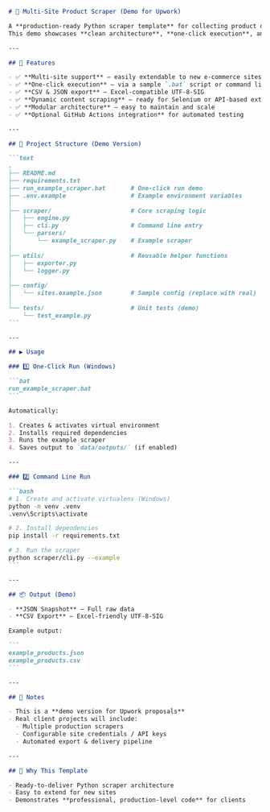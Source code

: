 ````markdown
# 🐾 Multi-Site Product Scraper (Demo for Upwork)

A **production-ready Python scraper template** for collecting product data from multiple websites.  
This demo showcases **clean architecture**, **one-click execution**, and **Excel-friendly exports**, suitable for e-commerce or market intelligence projects.

---

## 🚀 Features

- ✅ **Multi-site support** — easily extendable to new e-commerce sites
- ✅ **One-click execution** — via a sample `.bat` script or command line
- ✅ **CSV & JSON export** — Excel-compatible UTF-8-SIG
- ✅ **Dynamic content scraping** — ready for Selenium or API-based extraction
- ✅ **Modular architecture** — easy to maintain and scale
- ✅ **Optional GitHub Actions integration** for automated testing

---

## 📁 Project Structure (Demo Version)

```text
.
├── README.md
├── requirements.txt
├── run_example_scraper.bat       # One-click run demo
├── .env.example                  # Example environment variables
│
├── scraper/                      # Core scraping logic
│   ├── engine.py
│   ├── cli.py                    # Command line entry
│   └── parsers/
│       └── example_scraper.py    # Example scraper
│
├── utils/                        # Reusable helper functions
│   ├── exporter.py
│   └── logger.py
│
├── config/
│   └── sites.example.json        # Sample config (replace with real)
│
└── tests/                        # Unit tests (demo)
    └── test_example.py
```

---

## ▶️ Usage

### 1️⃣ One-Click Run (Windows)

```bat
run_example_scraper.bat
```

Automatically:

1. Creates & activates virtual environment
2. Installs required dependencies
3. Runs the example scraper
4. Saves output to `data/outputs/` (if enabled)

---

### 2️⃣ Command Line Run

```bash
# 1. Create and activate virtualenv (Windows)
python -m venv .venv
.venv\Scripts\activate

# 2. Install dependencies
pip install -r requirements.txt

# 3. Run the scraper
python scraper/cli.py --example
```

---

## 📦 Output (Demo)

- **JSON Snapshot** — Full raw data
- **CSV Export** — Excel-friendly UTF-8-SIG

Example output:

```
example_products.json
example_products.csv
```

---

## 📘 Notes

- This is a **demo version for Upwork proposals**
- Real client projects will include:
  - Multiple production scrapers
  - Configurable site credentials / API keys
  - Automated export & delivery pipeline

---

## 🏁 Why This Template

- Ready-to-deliver Python scraper architecture
- Easy to extend for new sites
- Demonstrates **professional, production-level code** for clients
````
